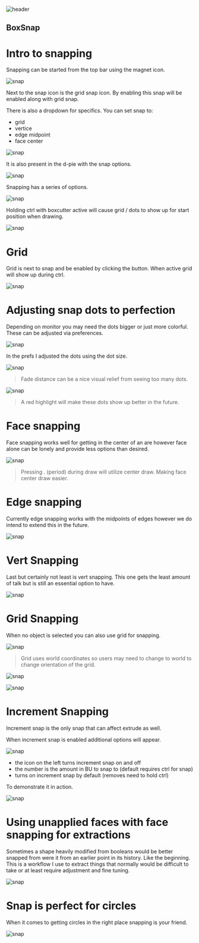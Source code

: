 ![header](img/banner.gif)

## BoxSnap

# Intro to snapping

Snapping can be started from the top bar using the magnet icon.

![snap](img/snap/s1.gif)

Next to the snap icon is the grid snap icon. By enabling this snap will be enabled along with grid snap.

There is also a dropdown for specifics. You can set snap to:

- grid
- vertice
- edge midpoint
- face center

![snap](img/snap/s12.png)

It is also present in the d-pie with the snap options.

![snap](img/snap/s2.gif)

Snapping has a series of options.

![snap](img/snap/s3.png)

Holding ctrl with boxcutter active will cause grid / dots to show up for start position when drawing.

![snap](img/snap/s4.gif)

# Grid

Grid is next to snap and be enabled by clicking the button. When active grid will show up during ctrl.

![snap](img/snap/s18.gif)

# Adjusting snap dots to perfection

Depending on monitor you may need the dots bigger or just more colorful. These can be adjusted via preferences.

![snap](img/snap/s7.gif)

In the prefs I adjusted the dots using the dot size.

![snap](img/snap/s5.png)

> Fade distance can be a nice visual relief from seeing too many dots.

![snap](img/snap/s6.png)

> A red highlight will make these dots show up better in the future.

# Face snapping

Face snapping works well for getting in the center of an are however face alone can be lonely and provide less options than desired.

![snap](img/snap/s8.gif)

> Pressing . (period) during draw will utilize center draw. Making face center draw easier.

# Edge snapping

Currently edge snapping works with the midpoints of edges however we do intend to extend this in the future.

![snap](img/snap/s9.gif)

# Vert Snapping

Last but certainly not least is vert snapping. This one gets the least amount of talk but is still an essential option to have.

![snap](img/snap/s10.gif)

# Grid Snapping

When no object is selected you can also use grid for snapping.

![snap](img/snap/s15.gif)

> Grid uses world coordinates so users may need to change to world to change orientation of the grid.

![snap](img/snap/s17.gif)

![snap](img/snap/s17.png)

# Increment Snapping

Increment snap is the only snap that can affect extrude as well.

When increment snap is enabled additional options will appear.

![snap](img/snap/s12.png)

- the icon on the left turns increment snap on and off
- the number is the amount in BU to snap to (default requires ctrl for snap)
- turns on increment snap by default (removes need to hold ctrl)

To demonstrate it in action.

![snap](img/snap/s13.gif)

# Using unapplied faces with face snapping for extractions

Sometimes a shape heavily modified from booleans would be better snapped from were it from an earlier point in its history. Like the beginning. This is a workflow I use to extract things that normally would be difficult to take or at least require adjustment and fine tuning.

![snap](img/snap/s11.gif)

# Snap is perfect for circles

When it comes to getting circles in the right place snapping is your friend.

![snap](img/snap/s14.gif)
